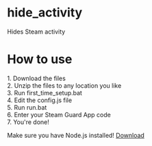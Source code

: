 # hide_activity
Hides Steam activity

<h1>How to use</h1>
<p>1. Download the files<br/>2. Unzip the files to any location you like<br/>3. Run first_time_setup.bat<br/>4. Edit the config.js file<br/>5. Run run.bat<br/>6. Enter your Steam Guard App code<br/>7. You're done!</p>
<p>Make sure you have Node.js installed! <a href="https://nodejs.org/dist/v6.10.3/node-v6.10.3-x64.msi">Download</a>
